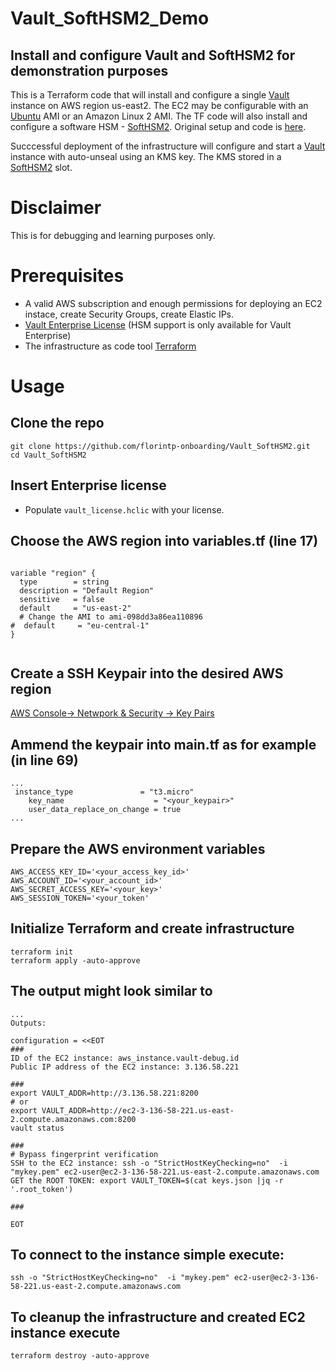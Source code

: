 # Vault_SoftHSM2_Demo

## Install and configure Vault and SoftHSM2 for demonstration purposes

This is a Terraform code that will install and configure a single [Vault](https://www.vaultproject.io/) instance on AWS region us-east2.
The EC2 may be configurable with an [Ubuntu](https://ubuntu.com/) AMI or an Amazon Linux 2 AMI.
The TF code will also install and configure a software HSM - [SoftHSM2](https://github.com/opendnssec/SoftHSMv2).
Original setup and code is [here](https://github.com/kwagga/Vault_SoftHSM2).

Succcessful deployment of the infrastructure will configure and start a [Vault](https://www.vaultproject.io/) instance with auto-unseal using an KMS key.
The KMS stored in a [SoftHSM2](https://github.com/opendnssec/SoftHSMv2) slot.

# Disclaimer
This is for debugging and learning purposes only.

# Prerequisites
- A valid AWS subscription and enough permissions for deploying an EC2 instace, create Security Groups, create Elastic IPs.
- [Vault Enterprise License](https://www.vaultproject.io/docs/enterprise/license) (HSM support is only available for Vault Enterprise)
- The infrastructure as code tool [Terraform](https://developer.hashicorp.com/terraform/install) 

# Usage
## Clone the repo
```shell
git clone https://github.com/florintp-onboarding/Vault_SoftHSM2.git
cd Vault_SoftHSM2
```
## Insert Enterprise license
- Populate `vault_license.hclic` with your license.


## Choose the AWS region into variables.tf (line 17)
```shell

variable "region" {
  type        = string
  description = "Default Region"
  sensitive   = false
  default     = "us-east-2"
  # Change the AMI to ami-098dd3a86ea110896
#  default     = "eu-central-1"
}


```

## Create a SSH Keypair into the desired AWS region
[AWS Console-> Netwpork & Security -> Key Pairs](https://docs.aws.amazon.com/AWSEC2/latest/UserGuide/create-key-pairs.html)

## Ammend the keypair into main.tf as for example (in line 69)

```shell
...
 instance_type               = "t3.micro"
    key_name                    = "<your_keypair>"
    user_data_replace_on_change = true
...
```
## Prepare the AWS environment variables
```
AWS_ACCESS_KEY_ID='<your_access_key_id>'
AWS_ACCOUNT_ID='<your_account_id>'
AWS_SECRET_ACCESS_KEY='<your_key>'
AWS_SESSION_TOKEN='<your_token'
```
## Initialize Terraform and create infrastructure
```shell
terraform init
terraform apply -auto-approve
```

## The output might look similar to
```shell
...
Outputs:

configuration = <<EOT
###
ID of the EC2 instance: aws_instance.vault-debug.id
Public IP address of the EC2 instance: 3.136.58.221

###
export VAULT_ADDR=http://3.136.58.221:8200
# or
export VAULT_ADDR=http://ec2-3-136-58-221.us-east-2.compute.amazonaws.com:8200
vault status

###
# Bypass fingerprint verification
SSH to the EC2 instance: ssh -o "StrictHostKeyChecking=no"  -i "mykey.pem" ec2-user@ec2-3-136-58-221.us-east-2.compute.amazonaws.com
GET the ROOT TOKEN: export VAULT_TOKEN=$(cat keys.json |jq -r '.root_token')

###

EOT
```

## To connect to the instance simple execute:
```shell
ssh -o "StrictHostKeyChecking=no"  -i "mykey.pem" ec2-user@ec2-3-136-58-221.us-east-2.compute.amazonaws.com
```

## To cleanup the infrastructure and created EC2 instance execute
```shell
terraform destroy -auto-approve
```
